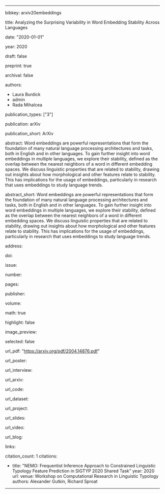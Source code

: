 ---

bibkey: arxiv20embeddings

title: Analyzing the Surprising Variability in Word Embedding Stability Across Languages

date: "2020-01-01"

year: 2020

draft: false

preprint: true

archival: false

authors: 
- Laura Burdick
- admin
- Rada Mihalcea

publication_types: ["3"]

publication: arXiv

publication_short: ArXiv

abstract: Word embeddings are powerful representations that form the foundation of many natural language processing architectures and tasks, both in English and in other languages. To gain further insight into word embeddings in multiple languages, we explore their stability, defined as the overlap between the nearest neighbors of a word in different embedding spaces. We discuss linguistic properties that are related to stability, drawing out insights about how morphological and other features relate to stability. This has implications for the usage of embeddings, particularly in research that uses embeddings to study language trends.

abstract_short: Word embeddings are powerful representations that form the foundation of many natural language processing architectures and tasks, both in English and in other languages. To gain further insight into word embeddings in multiple languages, we explore their stability, defined as the overlap between the nearest neighbors of a word in different embedding spaces. We discuss linguistic properties that are related to stability, drawing out insights about how morphological and other features relate to stability. This has implications for the usage of embeddings, particularly in research that uses embeddings to study language trends.

address: 

doi: 

issue: 

number: 

pages: 

publisher: 

volume: 

math: true

highlight: false

image_preview: 

selected: false

url_pdf: "https://arxiv.org/pdf/2004.14876.pdf"

url_poster: 

url_interview: 

url_arxiv: 

url_code: 

url_dataset: 

url_project: 

url_slides: 

url_video: 

url_blog: 

links: 

citation_count: 1
citations:
- title: "NEMO: Frequentist Inference Approach to Constrained Linguistic Typology Feature Prediction in SIGTYP 2020 Shared Task"
  year: 2020
  url: 
  venue: Workshop on Computational Research in Linguistic Typology
  authors: Alexander Gutkin, Richard Sproat


---